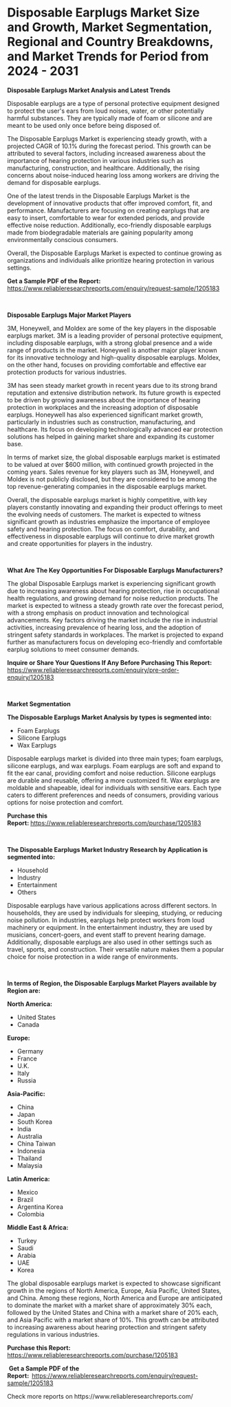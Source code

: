 <p><h1>Disposable Earplugs Market Size and Growth, Market Segmentation, Regional and Country Breakdowns, and Market Trends for Period from 2024 -  2031</h1></p><p><strong>Disposable Earplugs Market Analysis and Latest Trends</strong></p>
<p><p>Disposable earplugs are a type of personal protective equipment designed to protect the user's ears from loud noises, water, or other potentially harmful substances. They are typically made of foam or silicone and are meant to be used only once before being disposed of.</p><p>The Disposable Earplugs Market is experiencing steady growth, with a projected CAGR of 10.1% during the forecast period. This growth can be attributed to several factors, including increased awareness about the importance of hearing protection in various industries such as manufacturing, construction, and healthcare. Additionally, the rising concerns about noise-induced hearing loss among workers are driving the demand for disposable earplugs.</p><p>One of the latest trends in the Disposable Earplugs Market is the development of innovative products that offer improved comfort, fit, and performance. Manufacturers are focusing on creating earplugs that are easy to insert, comfortable to wear for extended periods, and provide effective noise reduction. Additionally, eco-friendly disposable earplugs made from biodegradable materials are gaining popularity among environmentally conscious consumers.</p><p>Overall, the Disposable Earplugs Market is expected to continue growing as organizations and individuals alike prioritize hearing protection in various settings.</p></p>
<p><strong>Get a Sample PDF of the Report:&nbsp;</strong> <a href="https://www.reliableresearchreports.com/enquiry/request-sample/1205183">https://www.reliableresearchreports.com/enquiry/request-sample/1205183</a></p>
<p>&nbsp;</p>
<p><strong>Disposable Earplugs Major Market Players</strong></p>
<p><p>3M, Honeywell, and Moldex are some of the key players in the disposable earplugs market. 3M is a leading provider of personal protective equipment, including disposable earplugs, with a strong global presence and a wide range of products in the market. Honeywell is another major player known for its innovative technology and high-quality disposable earplugs. Moldex, on the other hand, focuses on providing comfortable and effective ear protection products for various industries.</p><p>3M has seen steady market growth in recent years due to its strong brand reputation and extensive distribution network. Its future growth is expected to be driven by growing awareness about the importance of hearing protection in workplaces and the increasing adoption of disposable earplugs. Honeywell has also experienced significant market growth, particularly in industries such as construction, manufacturing, and healthcare. Its focus on developing technologically advanced ear protection solutions has helped in gaining market share and expanding its customer base.</p><p>In terms of market size, the global disposable earplugs market is estimated to be valued at over $600 million, with continued growth projected in the coming years. Sales revenue for key players such as 3M, Honeywell, and Moldex is not publicly disclosed, but they are considered to be among the top revenue-generating companies in the disposable earplugs market.</p><p>Overall, the disposable earplugs market is highly competitive, with key players constantly innovating and expanding their product offerings to meet the evolving needs of customers. The market is expected to witness significant growth as industries emphasize the importance of employee safety and hearing protection. The focus on comfort, durability, and effectiveness in disposable earplugs will continue to drive market growth and create opportunities for players in the industry.</p></p>
<p>&nbsp;</p>
<p><strong>What Are The Key Opportunities For Disposable Earplugs Manufacturers?</strong></p>
<p><p>The global Disposable Earplugs market is experiencing significant growth due to increasing awareness about hearing protection, rise in occupational health regulations, and growing demand for noise reduction products. The market is expected to witness a steady growth rate over the forecast period, with a strong emphasis on product innovation and technological advancements. Key factors driving the market include the rise in industrial activities, increasing prevalence of hearing loss, and the adoption of stringent safety standards in workplaces. The market is projected to expand further as manufacturers focus on developing eco-friendly and comfortable earplug solutions to meet consumer demands.</p></p>
<p><strong>Inquire or Share Your Questions If Any Before Purchasing This Report:</strong> <a href="https://www.reliableresearchreports.com/enquiry/pre-order-enquiry/1205183">https://www.reliableresearchreports.com/enquiry/pre-order-enquiry/1205183</a></p>
<p>&nbsp;</p>
<p><strong>Market Segmentation</strong></p>
<p><strong>The Disposable Earplugs Market Analysis by types is segmented into:</strong></p>
<p><ul><li>Foam Earplugs</li><li>Silicone Earplugs</li><li>Wax Earplugs</li></ul></p>
<p><p>Disposable earplugs market is divided into three main types; foam earplugs, silicone earplugs, and wax earplugs. Foam earplugs are soft and expand to fit the ear canal, providing comfort and noise reduction. Silicone earplugs are durable and reusable, offering a more customized fit. Wax earplugs are moldable and shapeable, ideal for individuals with sensitive ears. Each type caters to different preferences and needs of consumers, providing various options for noise protection and comfort.</p></p>
<p><strong>Purchase this Report:&nbsp;</strong><a href="https://www.reliableresearchreports.com/purchase/1205183">https://www.reliableresearchreports.com/purchase/1205183</a></p>
<p>&nbsp;</p>
<p><strong>The Disposable Earplugs Market Industry Research by Application is segmented into:</strong></p>
<p><ul><li>Household</li><li>Industry</li><li>Entertainment</li><li>Others</li></ul></p>
<p><p>Disposable earplugs have various applications across different sectors. In households, they are used by individuals for sleeping, studying, or reducing noise pollution. In industries, earplugs help protect workers from loud machinery or equipment. In the entertainment industry, they are used by musicians, concert-goers, and event staff to prevent hearing damage. Additionally, disposable earplugs are also used in other settings such as travel, sports, and construction. Their versatile nature makes them a popular choice for noise protection in a wide range of environments.</p></p>
<p>&nbsp;</p>
<p><strong>In terms of Region, the Disposable Earplugs Market Players available by Region are:</strong></p>
<p>
    <p> <strong> North America: </strong>
        <ul>
            <li>United States</li>
            <li>Canada</li>
        </ul>
        </p> 
    <p> <strong> Europe: </strong>
        <ul>
            <li>Germany</li>
            <li>France</li>
            <li>U.K.</li>
            <li>Italy</li>
            <li>Russia</li>
        </ul>
        </p> 
    <p> <strong> Asia-Pacific: </strong>
        <ul>
            <li>China</li>
            <li>Japan</li>
            <li>South Korea</li>
            <li>India</li>
            <li>Australia</li>
            <li>China Taiwan</li>
            <li>Indonesia</li>
            <li>Thailand</li>
            <li>Malaysia</li>
        </ul>
        </p> 
    <p> <strong> Latin America: </strong>
        <ul>
            <li>Mexico</li>
            <li>Brazil</li>
            <li>Argentina Korea</li>
            <li>Colombia</li>
        </ul>
        </p> 
    <p> <strong> Middle East & Africa: </strong>
        <ul>
            <li>Turkey</li>
            <li>Saudi</li>
            <li>Arabia</li>
            <li>UAE</li>
            <li>Korea</li>
        </ul>
    </p>
    </p>
<p><p>The global disposable earplugs market is expected to showcase significant growth in the regions of North America, Europe, Asia Pacific, United States, and China. Among these regions, North America and Europe are anticipated to dominate the market with a market share of approximately 30% each, followed by the United States and China with a market share of 20% each, and Asia Pacific with a market share of 10%. This growth can be attributed to increasing awareness about hearing protection and stringent safety regulations in various industries.</p></p>
<p><strong>Purchase this Report: </strong><a href="https://www.reliableresearchreports.com/purchase/1205183">https://www.reliableresearchreports.com/purchase/1205183</a></p>
<p>&nbsp;<strong>Get a Sample PDF of the Report:&nbsp;&nbsp;</strong><a href="https://www.reliableresearchreports.com/enquiry/request-sample/1205183">https://www.reliableresearchreports.com/enquiry/request-sample/1205183</a></p>
<p><strong></strong></p>
<p>Check more reports on https://www.reliableresearchreports.com/</p>